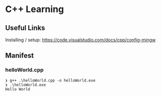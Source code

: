 # C++ Learning

## Useful Links
Installing / setup: https://code.visualstudio.com/docs/cpp/config-mingw

## Manifest

### helloWorld.cpp 

```console
❯ g++ .\helloWorld.cpp -o helloWorld.exe
❯ .\helloWorld.exe
Hello World
```